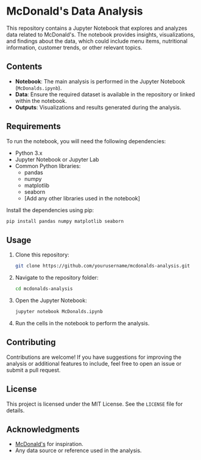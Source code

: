 # McDonald's Data Analysis

This repository contains a Jupyter Notebook that explores and analyzes data related to McDonald's. The notebook provides insights, visualizations, and findings about the data, which could include menu items, nutritional information, customer trends, or other relevant topics.

## Contents

- **Notebook**: The main analysis is performed in the Jupyter Notebook (`McDonalds.ipynb`).
- **Data**: Ensure the required dataset is available in the repository or linked within the notebook.
- **Outputs**: Visualizations and results generated during the analysis.

## Requirements

To run the notebook, you will need the following dependencies:

- Python 3.x
- Jupyter Notebook or Jupyter Lab
- Common Python libraries:
  - pandas
  - numpy
  - matplotlib
  - seaborn
  - [Add any other libraries used in the notebook]

Install the dependencies using pip:
```bash
pip install pandas numpy matplotlib seaborn
```

## Usage

1. Clone this repository:
   ```bash
   git clone https://github.com/yourusername/mcdonalds-analysis.git
   ```

2. Navigate to the repository folder:
   ```bash
   cd mcdonalds-analysis
   ```

3. Open the Jupyter Notebook:
   ```bash
   jupyter notebook McDonalds.ipynb
   ```

4. Run the cells in the notebook to perform the analysis.

## Contributing

Contributions are welcome! If you have suggestions for improving the analysis or additional features to include, feel free to open an issue or submit a pull request.

## License

This project is licensed under the MIT License. See the `LICENSE` file for details.

## Acknowledgments

- [McDonald's](https://www.mcdonalds.com/) for inspiration.
- Any data source or reference used in the analysis.
